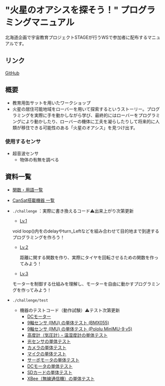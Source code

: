 <!-- README.md -->
# "火星のオアシスを探そう！" プログラミングマニュアル
北海道企画で宇宙教育プロジェクトSTAGEが行うWSで参加者に配布するマニュアルです。

## リンク
[GitHub](https://github.com/SpaceEducation-STAGE/MarsWS/blob/main)  

## 概要
+ 教育用缶サットを用いたワークショップ
+ 火星の居住可能地域をローバーを用いて探索するというストーリー。プログラミングを実際に手を動かしながら学び、最終的にはローバーをプログラミングにより動かしたり、ローバーの機体に工夫を凝らしたりして将来的に人類が移住できる可能性のある「火星のオアシス」を見つけ出す。

### 使用するセンサ
+ 超音波センサ
	- 物体の有無を調べる 

## 資料一覧
+ [関数・用語一覧](f.md)
  
+ [CanSat搭載機器 一覧](./PartsList.md)
  
+ `./challenge` ：実際に書き換えるコード⚠️出来上がり次第更新
	- [Lv.1](./challenge/Lv.1.ino)

	void loop()内をのdelayやturn_Leftなどを組み合わせて目的地まで到達するプログラミングを作ろう！
 	- [Lv.2](./challenge/Lv.2.ino)
    
    	距離に関する関数を作り、実際にタイヤを回転させるための関数を作ってみよう！
  
	- [Lv.3](./challenge/Lv.3.ino)

	モーターを制御する仕組みを理解し、モーターを自由に動かすプログラミングを作ってみよう！

+ `./challenge/test`
	- 機器のテストコード（動作試験）⚠️テスト次第更新
		* [DCモーター](./challenge/DCmotor.ino)
		* [9軸センサ (IMU) の単体テスト (BMX055)](./Arduino/Test_IMU)
		* [9軸センサ (IMU) の単体テスト (Pololu MinIMU-9 v5)](./Arduino/Test_IMU_Pololu)
		* [高度計（気圧計）・温湿度計の単体テスト](./Arduino/Test_Barometer_Thermohygrometer)
		* [光センサの単体テスト](./Arduino/Test_Light)
		* [カメラの単体テスト](./Arduino/Test_Camera2)
		* [マイクの単体テスト](./Arduino/Test_Microphone)
		* [サーボモータの単体テスト](./Arduino/Test_Servo)
		* [DCモータの単体テスト](./Arduino/Test_DCMotor)
		* [SDカードの単体テスト](./Arduino/Test_SD)
		* [XBee（無線通信機）の単体テスト](./Arduino/Test_XBee)
